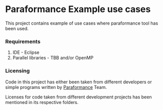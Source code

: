 # Paraformance Example use cases
This project contains example of use cases where paraformance tool has been used.

### Requirements
1. IDE - Eclipse
2. Parallel libraries - TBB and/or OpenMP

### Licensing
Code in this project has either been taken from different developers or simple programs written by [Paraformance](https://www.paraformance.com) Team.

Licenses for code taken from different development projects has been mentioned in its respective folders.
